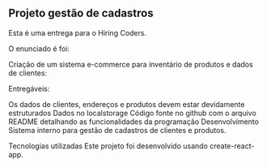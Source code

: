 ## Projeto gestão de cadastros
Esta é uma entrega para o Hiring Coders.

O enunciado é foi:

Criação de um sistema e-commerce para inventário de produtos e dados de clientes:

Entregáveis:

Os dados de clientes, endereços e produtos devem estar devidamente estruturados
Dados no localstorage
Código fonte no github com o arquivo README detalhando as funcionalidades da programação
Desenvolvimento
Sistema interno para gestão de cadastros de clientes e produtos.

Tecnologias utilizadas
Este projeto foi desenvolvido usando create-react-app.
